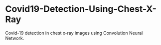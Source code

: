 # Covid19-Detection-Using-Chest-X-Ray
Covid-19 detection in chest x-ray images using Convolution Neural Network.
